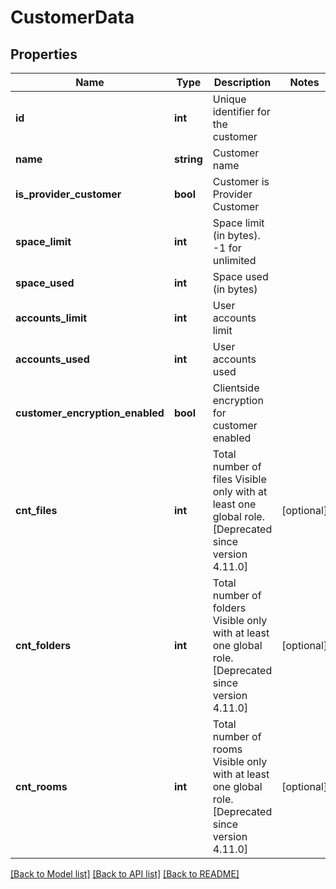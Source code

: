 # CustomerData

## Properties
Name | Type | Description | Notes
------------ | ------------- | ------------- | -------------
**id** | **int** | Unique identifier for the customer | 
**name** | **string** | Customer name | 
**is_provider_customer** | **bool** | Customer is Provider Customer | 
**space_limit** | **int** | Space limit (in bytes). -1 for unlimited | 
**space_used** | **int** | Space used (in bytes) | 
**accounts_limit** | **int** | User accounts limit | 
**accounts_used** | **int** | User accounts used | 
**customer_encryption_enabled** | **bool** | Clientside encryption for customer enabled | 
**cnt_files** | **int** | Total number of files Visible only with at least one global role.  [Deprecated since version 4.11.0] | [optional] 
**cnt_folders** | **int** | Total number of folders Visible only with at least one global role.  [Deprecated since version 4.11.0] | [optional] 
**cnt_rooms** | **int** | Total number of rooms Visible only with at least one global role.  [Deprecated since version 4.11.0] | [optional] 

[[Back to Model list]](../README.md#documentation-for-models) [[Back to API list]](../README.md#documentation-for-api-endpoints) [[Back to README]](../README.md)



